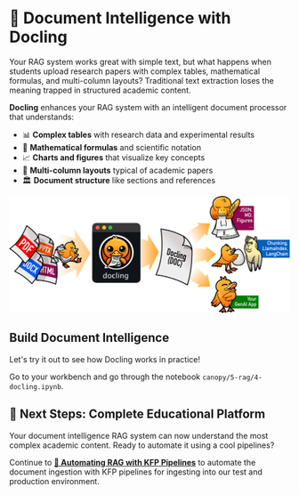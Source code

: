 # 🐣 Document Intelligence with Docling

Your RAG system works great with simple text, but what happens when students upload research papers with complex tables, mathematical formulas, and multi-column layouts? Traditional text extraction loses the meaning trapped in structured academic content.

**Docling** enhances your RAG system with an intelligent document processor that understands:

* 📊 **Complex tables** with research data and experimental results
* 🧮 **Mathematical formulas** and scientific notation
* 📈 **Charts and figures** that visualize key concepts
* 📝 **Multi-column layouts** typical of academic papers
* 🏛️ **Document structure** like sections and references

![Docling](images/rag3.png ':size=60%')

## Build Document Intelligence

Let's try it out to see how Docling works in practice!

Go to your workbench and go through the notebook `canopy/5-rag/4-docling.ipynb`.

## 🎯 Next Steps: Complete Educational Platform

Your document intelligence RAG system can now understand the most complex academic content. Ready to automate it using a cool pipelines?

Continue to **[🌳 Automating RAG with KFP Pipelines](4-rag-pipelines.md)** to automate the document ingestion with KFP pipelines for ingesting into our test and production environment.